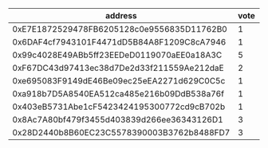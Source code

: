 address|vote|timestamp|signature
---|---|---|---
0xE7E1872529478FB6205128c0e9556835D11762B0|1|1609851404|0x3498d37d7f744807ecc7fc29ac381f3340446a78f6676ba20d70bc5356e6f2f122e9f76f1c7d2447087d65122fd5de76945b41e276b8ecc49e38786cdddcc9971c
0x6DAF4cf7943101F4471dD5B84A8F1209C8cA7946|1|1609851432|0x6305788b84cc751abe464ce29ea3ebd35c678a7fe5f22073fde689d3ff67c3da5707cd6927ca26aa584c02b18cabebf14cff0848f63d0daf6b8ebb4c9283f2b21b
0x99c4028E49ABb5ff23EEDeD0119070aEE0a18A3C|5|1609854374|0xbbc6b73914b61e56db4024386e7304712bf170a6b623c7df3a811f71a01f82324566d22189b02688b5c28e5b4cb06191524bec038d7b8d9b79974a7f036efca91b
0xF67DC43d97413ec38d7De2d33f211559Ae212daE|2|1609861067|0xa75b496891b251327c7c1824b0f8afa7fe68a6aad93257f64c869727944eede52f2a0c10e17e2e3f1d96557d7d3d7a531a3c4f6a4043b2928de5d3fa3c40ea681c
0xe695083F9149dE46Be09ec25eEA2271d629C0C5c|1|1609861626|0x5a3019ba3c979db3bc721a528c1f355e98958601f2925157811499c7777ecb8224c05c9d6621c0cf989f4e0b92bf9ce6145ea47c12fa966e9b5def9bd8f3cf551b
0xa918b7D5A8540EA512ca485e216b09DdB538a76f|1|1609871479|0x1ae7747b4e8271876c41493fe223e0ee9969b1b817b04a206ab3e4d6f83a16312a459143f359c4fa1364c0f2f917ef6ef6bf7e91fd6132c79c5307da93ed52ae1c
0x403eB5731Abe1cF5423424195300772cd9cB702b|1|1609872019|0xe786df7563d8fac658371bb4df956c6c01c8c8263e6bc67f6ddaedbaa6212718404af3210e3e5ed956566aac6a2fb658029c30f3c4f21553d30177af4d844cfe1b
0x8Ac7A80bf479f3455d403839d266ee36343126D1|3|1609872428|0xc60c996148606cbd120ebbc67a04a6bdfcd9b9fb4ae642487cdb1383befbda987fc6356f5ea88e99aa9e879c567361bcd4f885e878d0409b02f83e0ed48da3ac1c
0x28D2440b8B60EC23C5578390003B3762b8488FD7|3|1609872604|0x180f5f79e97ba3e6dc7f52bbccb3ac284f72357b0285b6d62605e9929a12df935991a2ef5ed032548a1887c2c474a3af5935cc24956f295e53c9bf9c2e1ac6811b